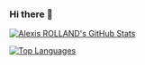 ### Hi there 👋
[![Alexis ROLLAND's GitHub Stats](https://github-readme-stats.vercel.app/api?username=alexisrolland&theme=vue)](https://github.com/anuraghazra/github-readme-stats)

[![Top Languages](https://github-readme-stats.vercel.app/api/top-langs/?username=alexisrolland&layout=compact&theme=vue)](https://github.com/anuraghazra/github-readme-stats)

<!--
**alexisrolland/alexisrolland** is a ✨ _special_ ✨ repository because its `README.md` (this file) appears on your GitHub profile.

Here are some ideas to get you started:

- 🔭 I’m currently working on ...
- 🌱 I’m currently learning ...
- 👯 I’m looking to collaborate on ...
- 🤔 I’m looking for help with ...
- 💬 Ask me about ...
- 📫 How to reach me: ...
- 😄 Pronouns: ...
- ⚡ Fun fact: ...
-->
